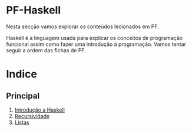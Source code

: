# PF-Haskell
Nesta secção vamos explorar os conteúdos lecionados em PF.

Haskell é a linguagem usada para explicar os conceitos de programação funcional
assim como fazer uma introdução à programação.
Vamos tentar seguir a ordem das fichas de PF.

# Indice

## Principal
 1. [Introdução a Haskell](introducao_a_haskell.md)
 2. [Recursividade](recursividade.md)
 3. [Listas](listas.md)
